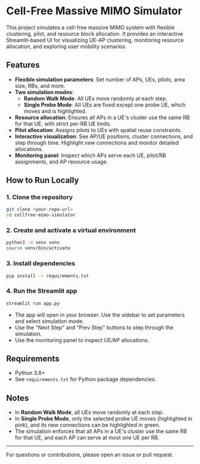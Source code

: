 # Cell-Free Massive MIMO Simulator

This project simulates a cell-free massive MIMO system with flexible clustering, pilot, and resource block allocation. It provides an interactive Streamlit-based UI for visualizing UE-AP clustering, monitoring resource allocation, and exploring user mobility scenarios.

## Features
- **Flexible simulation parameters**: Set number of APs, UEs, pilots, area size, RBs, and more.
- **Two simulation modes**:
  - **Random Walk Mode**: All UEs move randomly at each step.
  - **Single Probe Mode**: All UEs are fixed except one probe UE, which moves and is highlighted.
- **Resource allocation**: Ensures all APs in a UE's cluster use the same RB for that UE, with strict per-RB UE limits.
- **Pilot allocation**: Assigns pilots to UEs with spatial reuse constraints.
- **Interactive visualization**: See AP/UE positions, cluster connections, and step through time. Highlight new connections and monitor detailed allocations.
- **Monitoring panel**: Inspect which APs serve each UE, pilot/RB assignments, and AP resource usage.

## How to Run Locally

### 1. Clone the repository
```bash
git clone <your-repo-url>
cd cellfree-mimo-simulator
```

### 2. Create and activate a virtual environment
```bash
python3 -m venv venv
source venv/bin/activate
```

### 3. Install dependencies
```bash
pip install -r requirements.txt
```

### 4. Run the Streamlit app
```bash
streamlit run app.py
```

- The app will open in your browser. Use the sidebar to set parameters and select simulation mode.
- Use the "Next Step" and "Prev Step" buttons to step through the simulation.
- Use the monitoring panel to inspect UE/AP allocations.

## Requirements
- Python 3.8+
- See `requirements.txt` for Python package dependencies.

## Notes
- In **Random Walk Mode**, all UEs move randomly at each step.
- In **Single Probe Mode**, only the selected probe UE moves (highlighted in pink), and its new connections can be highlighted in green.
- The simulation enforces that all APs in a UE's cluster use the same RB for that UE, and each AP can serve at most one UE per RB.

---

For questions or contributions, please open an issue or pull request. 